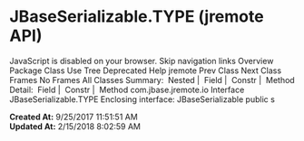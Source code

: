 # JBaseSerializable.TYPE (jremote   API)

JavaScript is disabled on your browser. Skip navigation links Overview Package Class Use Tree Deprecated Help jremote Prev Class Next Class Frames No Frames All Classes Summary:  Nested |  Field |  Constr |  Method Detail:  Field |  Constr |  Method com.jbase.jremote.io Interface JBaseSerializable.TYPE Enclosing interface: JBaseSerializable public s  

**Created At:** 9/25/2017 11:51:51 AM  
**Updated At:** 2/15/2018 8:02:59 AM  

